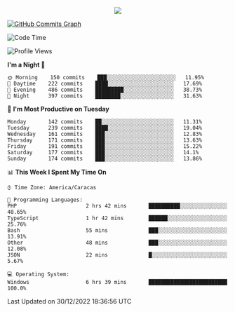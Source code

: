 <p align="center">
  <a href="http://www.github.com/thevacs">
    <img src="https://github-readme-streak-stats.herokuapp.com/?user=thevacs&stroke=ffffff&background=1c1917&ring=0891b2&fire=0891b2&currStreakNum=ffffff&currStreakLabel=0891b2&sideNums=ffffff&sideLabels=ffffff&dates=ffffff&hide_border=true" />
  </a>
  
  <a href="http://www.github.com/thevacs"><img src="https://github-readme-activity-graph.cyclic.app/graph?username=thevacs&bg_color=000000&color=ffffff&line=ff0000&point=ebebeb&area=true&hide_border=true" alt="GitHub Commits Graph" /></a>
  
</p>

<!--START_SECTION:waka-->
![Code Time](http://img.shields.io/badge/Code%20Time-993%20hrs%2037%20mins-blue)

![Profile Views](http://img.shields.io/badge/Profile%20Views-6-blue)

**I'm a Night 🦉** 

```text
🌞 Morning    150 commits    ███░░░░░░░░░░░░░░░░░░░░░░   11.95% 
🌆 Daytime    222 commits    ████░░░░░░░░░░░░░░░░░░░░░   17.69% 
🌃 Evening    486 commits    █████████░░░░░░░░░░░░░░░░   38.73% 
🌙 Night      397 commits    ████████░░░░░░░░░░░░░░░░░   31.63%

```
📅 **I'm Most Productive on Tuesday** 

```text
Monday       142 commits    ██░░░░░░░░░░░░░░░░░░░░░░░   11.31% 
Tuesday      239 commits    ████░░░░░░░░░░░░░░░░░░░░░   19.04% 
Wednesday    161 commits    ███░░░░░░░░░░░░░░░░░░░░░░   12.83% 
Thursday     171 commits    ███░░░░░░░░░░░░░░░░░░░░░░   13.63% 
Friday       191 commits    ███░░░░░░░░░░░░░░░░░░░░░░   15.22% 
Saturday     177 commits    ███░░░░░░░░░░░░░░░░░░░░░░   14.1% 
Sunday       174 commits    ███░░░░░░░░░░░░░░░░░░░░░░   13.86%

```


📊 **This Week I Spent My Time On** 

```text
⌚︎ Time Zone: America/Caracas

💬 Programming Languages: 
PHP                      2 hrs 42 mins       ██████████░░░░░░░░░░░░░░░   40.65% 
TypeScript               1 hr 42 mins        ██████░░░░░░░░░░░░░░░░░░░   25.76% 
Bash                     55 mins             ███░░░░░░░░░░░░░░░░░░░░░░   13.91% 
Other                    48 mins             ███░░░░░░░░░░░░░░░░░░░░░░   12.08% 
JSON                     22 mins             █░░░░░░░░░░░░░░░░░░░░░░░░   5.67%

💻 Operating System: 
Windows                  6 hrs 39 mins       █████████████████████████   100.0%

```


 Last Updated on 30/12/2022 18:36:56 UTC
<!--END_SECTION:waka-->
